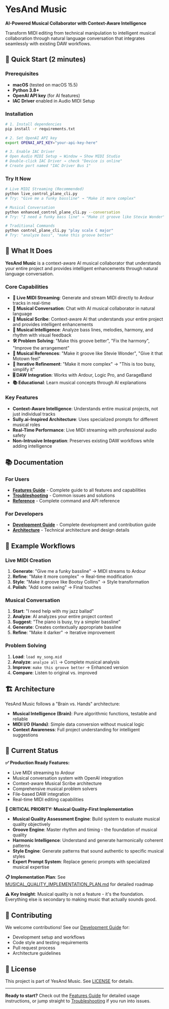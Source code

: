 # YesAnd Music

**AI-Powered Musical Collaborator with Context-Aware Intelligence**

Transform MIDI editing from technical manipulation to intelligent musical collaboration through natural language conversation that integrates seamlessly with existing DAW workflows.

## 🚀 Quick Start (2 minutes)

### Prerequisites
- **macOS** (tested on macOS 15.5)
- **Python 3.8+**
- **OpenAI API key** (for AI features)
- **IAC Driver** enabled in Audio MIDI Setup

### Installation
```bash
# 1. Install dependencies
pip install -r requirements.txt

# 2. Set OpenAI API key
export OPENAI_API_KEY="your-api-key-here"

# 3. Enable IAC Driver
# Open Audio MIDI Setup → Window → Show MIDI Studio
# Double-click IAC Driver → check "Device is online"
# Create port named "IAC Driver Bus 1"
```

### Try It Now
```bash
# Live MIDI Streaming (Recommended)
python live_control_plane_cli.py
# Try: "Give me a funky bassline" → "Make it more complex"

# Musical Conversation
python enhanced_control_plane_cli.py --conversation
# Try: "I need a funky bass line" → "Make it groove like Stevie Wonder"

# Traditional Commands
python control_plane_cli.py "play scale C major"
# Try: "analyze bass", "make this groove better"
```

## 🎯 What It Does

**YesAnd Music** is a context-aware AI musical collaborator that understands your entire project and provides intelligent enhancements through natural language conversation.

### Core Capabilities
- **🎵 Live MIDI Streaming**: Generate and stream MIDI directly to Ardour tracks in real-time
- **💬 Musical Conversation**: Chat with AI musical collaborator in natural language
- **🧠 Musical Scribe**: Context-aware AI that understands your entire project and provides intelligent enhancements
- **🎯 Musical Intelligence**: Analyze bass lines, melodies, harmony, and rhythm with visual feedback
- **🛠️ Problem Solving**: "Make this groove better", "Fix the harmony", "Improve the arrangement"
- **🎨 Musical References**: "Make it groove like Stevie Wonder", "Give it that Motown feel"
- **🔄 Iterative Refinement**: "Make it more complex" → "This is too busy, simplify it"
- **🎚️ DAW Integration**: Works with Ardour, Logic Pro, and GarageBand
- **📚 Educational**: Learn musical concepts through AI explanations

### Key Features
- **Context-Aware Intelligence**: Understands entire musical projects, not just individual tracks
- **Sully.ai-Inspired Architecture**: Uses specialized prompts for different musical roles
- **Real-Time Performance**: Live MIDI streaming with professional audio safety
- **Non-Intrusive Integration**: Preserves existing DAW workflows while adding intelligence

## 📚 Documentation

### For Users
- **[Features Guide](FEATURES.md)** - Complete guide to all features and capabilities
- **[Troubleshooting](TROUBLESHOOTING.md)** - Common issues and solutions
- **[Reference](REFERENCE.md)** - Complete command and API reference

### For Developers
- **[Development Guide](DEVELOPMENT.md)** - Complete development and contribution guide
- **[Architecture](ARCHITECTURE.md)** - Technical architecture and design details

## 🎵 Example Workflows

### Live MIDI Creation
1. **Generate**: "Give me a funky bassline" → MIDI streams to Ardour
2. **Refine**: "Make it more complex" → Real-time modification
3. **Style**: "Make it groove like Bootsy Collins" → Style transformation
4. **Polish**: "Add some swing" → Final touches

### Musical Conversation
1. **Start**: "I need help with my jazz ballad"
2. **Analyze**: AI analyzes your entire project context
3. **Suggest**: "The piano is busy, try a simpler bassline"
4. **Generate**: Creates contextually appropriate bassline
5. **Refine**: "Make it darker" → Iterative improvement

### Problem Solving
1. **Load**: `load my_song.mid`
2. **Analyze**: `analyze all` → Complete musical analysis
3. **Improve**: `make this groove better` → Enhanced version
4. **Compare**: Listen to original vs. improved

## 🏗️ Architecture

YesAnd Music follows a "Brain vs. Hands" architecture:
- **Musical Intelligence (Brain)**: Pure algorithmic functions, testable and reliable
- **MIDI I/O (Hands)**: Simple data conversion without musical logic
- **Context Awareness**: Full project understanding for intelligent suggestions

## 🚀 Current Status

**✅ Production Ready Features:**
- Live MIDI streaming to Ardour
- Musical conversation system with OpenAI integration
- Context-aware Musical Scribe architecture
- Comprehensive musical problem solvers
- File-based DAW integration
- Real-time MIDI editing capabilities

**🎯 CRITICAL PRIORITY: Musical Quality-First Implementation**
- **Musical Quality Assessment Engine**: Build system to evaluate musical quality objectively
- **Groove Engine**: Master rhythm and timing - the foundation of musical quality
- **Harmonic Intelligence**: Understand and generate harmonically coherent patterns
- **Style Engine**: Generate patterns that sound authentic to specific musical styles
- **Expert Prompt System**: Replace generic prompts with specialized musical expertise

**📋 Implementation Plan**: See [MUSICAL_QUALITY_IMPLEMENTATION_PLAN.md](MUSICAL_QUALITY_IMPLEMENTATION_PLAN.md) for detailed roadmap

**⚠️ Key Insight**: Musical quality is not a feature - it's the foundation. Everything else is secondary to making music that actually sounds good.

## 🤝 Contributing

We welcome contributions! See our [Development Guide](DEVELOPMENT.md) for:
- Development setup and workflows
- Code style and testing requirements
- Pull request process
- Architecture guidelines

## 📄 License

This project is part of YesAnd Music. See [LICENSE](LICENSE) for details.

---

**Ready to start?** Check out the [Features Guide](FEATURES.md) for detailed usage instructions, or jump straight to [Troubleshooting](TROUBLESHOOTING.md) if you run into issues.